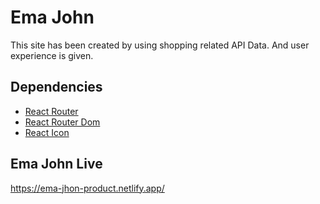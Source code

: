 
# Ema John

This site has been created by using shopping related API Data. And user experience is given.
## Dependencies

 - [React Router](https://reactrouter.com/en/main)
 - [React Router Dom](https://reactrouter.com/en/main)
 - [React Icon](https://react-icons.github.io/react-icons/)


## Ema John Live

https://ema-jhon-product.netlify.app/
